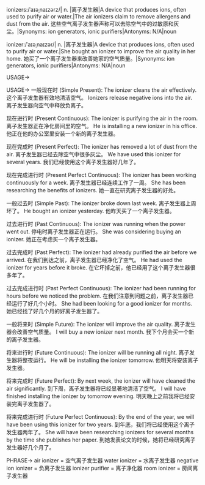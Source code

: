 ionizers:/ˈaɪəˌnaɪzərz/| n. |离子发生器|A device that produces ions, often used to purify air or water.|The air ionizers claim to remove allergens and dust from the air.  这些空气离子发生器声称可以去除空气中的过敏原和灰尘。|Synonyms: ion generators, ionic purifiers|Antonyms: N/A|noun

ionizer:/ˈaɪəˌnaɪzər/| n. |离子发生器|A device that produces ions, often used to purify air or water.|She bought an ionizer to improve the air quality in her home. 她买了一个离子发生器来改善她家的空气质量。|Synonyms: ion generators, ionic purifiers|Antonyms: N/A|noun


USAGE->

USAGE->
一般现在时 (Simple Present):
The ionizer cleans the air effectively.  这个离子发生器有效地清洁空气。
Ionizers release negative ions into the air. 离子发生器向空气中释放负离子。

现在进行时 (Present Continuous):
The ionizer is purifying the air in the room. 离子发生器正在净化房间里的空气。
He is installing a new ionizer in his office. 他正在他的办公室里安装一个新的离子发生器。

现在完成时 (Present Perfect):
The ionizer has removed a lot of dust from the air. 离子发生器已经去除空气中很多灰尘。
We have used this ionizer for several years. 我们已经使用这个离子发生器好几年了。

现在完成进行时 (Present Perfect Continuous):
The ionizer has been working continuously for a week. 离子发生器已经连续工作了一周。
She has been researching the benefits of ionizers. 她一直在研究离子发生器的好处。

一般过去时 (Simple Past):
The ionizer broke down last week. 离子发生器上周坏了。
He bought an ionizer yesterday. 他昨天买了一个离子发生器。

过去进行时 (Past Continuous):
The ionizer was running when the power went out.  停电时离子发生器正在运行。
She was considering buying an ionizer. 她正在考虑买一个离子发生器。

过去完成时 (Past Perfect):
The ionizer had already purified the air before we arrived. 在我们到达之前，离子发生器已经净化了空气。
He had used the ionizer for years before it broke. 在它坏掉之前，他已经用了这个离子发生器很多年了。

过去完成进行时 (Past Perfect Continuous):
The ionizer had been running for hours before we noticed the problem. 在我们注意到问题之前，离子发生器已经运行了好几个小时。
She had been looking for a good ionizer for months. 她已经找了好几个月的好离子发生器了。

一般将来时 (Simple Future):
The ionizer will improve the air quality. 离子发生器会改善空气质量。
I will buy a new ionizer next month. 我下个月会买一个新的离子发生器。

将来进行时 (Future Continuous):
The ionizer will be running all night. 离子发生器将整夜运行。
He will be installing the ionizer tomorrow. 他明天将安装离子发生器。

将来完成时 (Future Perfect):
By next week, the ionizer will have cleaned the air significantly. 到下周，离子发生器将已经显著地清洁了空气。
I will have finished installing the ionizer by tomorrow evening. 明天晚上之前我将已经安装完离子发生器了。

将来完成进行时 (Future Perfect Continuous):
By the end of the year, we will have been using this ionizer for two years. 到年底，我们将已经使用这个离子发生器两年了。
She will have been researching ionizers for several months by the time she publishes her paper. 到她发表论文的时候，她将已经研究离子发生器好几个月了。


PHRASE->
air ionizer = 空气离子发生器
water ionizer = 水离子发生器
negative ion ionizer = 负离子发生器
ionizer purifier = 离子净化器
room ionizer = 房间离子发生器
